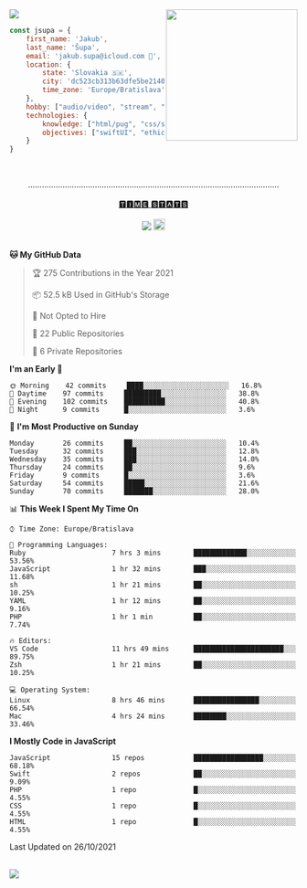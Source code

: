 
<img src="https://creepy-corp.eu/pika-bg.png">
<img align='right' src="https://creepy-corp.eu/pika.gif" width="230">
<br>

```js
const jsupa = {
    first_name: 'Jakub',
    last_name: 'Šupa',
    email: 'jakub.supa@icloud.com 📧',
    location: {
        state: 'Slovakia 🇸🇰',
        city: 'dc523cb313b63dfe5be2140b0c05b3bc',
        time_zone: 'Europe/Bratislava'
    },
    hobby: ["audio/video", "stream", "3D modelling/printing", "crypto (XRP 🤍)", "IoT/DIY", "tech"],
    technologies: {
        knowledge: ["html/pug", "css/scss", "javascript/jquery", "vue/react", "nodejs", "ruby on rails", "php", "pgsql/mysql"],
        objectives: ["swiftUI", "ethical hacking", "boost all knowledge to master class"]
    }
}

  ```

<br>
<p align="center">
.............................................................................................................
<br><br>
<a href="https://wakatime.com/@jsupa">🆃🅸🅼🅴 🆂🆃🅰🆃🆂</a>
<br><br>
<img src="https://visitor-badge.laobi.icu/badge?page_id=jsupa.jsupa">
<a href='https://ko-fi.com/Y8Y246Y0V' target='_blank'>
    <img src="https://img.shields.io/badge/buy%20me%20a%20coffee-donate-yellow.svg" alt="Buy Me A Coffee donate button" height="20px"/>
</a>
<br><br>

<!--START_SECTION:waka-->
**🐱 My GitHub Data** 

> 🏆 275 Contributions in the Year 2021
 > 
> 📦 52.5 kB Used in GitHub's Storage 
 > 
> 🚫 Not Opted to Hire
 > 
> 📜 22 Public Repositories 
 > 
> 🔑 6 Private Repositories  
 > 
**I'm an Early 🐤** 

```text
🌞 Morning    42 commits     ████░░░░░░░░░░░░░░░░░░░░░   16.8% 
🌆 Daytime    97 commits     █████████░░░░░░░░░░░░░░░░   38.8% 
🌃 Evening    102 commits    ██████████░░░░░░░░░░░░░░░   40.8% 
🌙 Night      9 commits      █░░░░░░░░░░░░░░░░░░░░░░░░   3.6%

```
📅 **I'm Most Productive on Sunday** 

```text
Monday       26 commits     ██░░░░░░░░░░░░░░░░░░░░░░░   10.4% 
Tuesday      32 commits     ███░░░░░░░░░░░░░░░░░░░░░░   12.8% 
Wednesday    35 commits     ███░░░░░░░░░░░░░░░░░░░░░░   14.0% 
Thursday     24 commits     ██░░░░░░░░░░░░░░░░░░░░░░░   9.6% 
Friday       9 commits      █░░░░░░░░░░░░░░░░░░░░░░░░   3.6% 
Saturday     54 commits     █████░░░░░░░░░░░░░░░░░░░░   21.6% 
Sunday       70 commits     ███████░░░░░░░░░░░░░░░░░░   28.0%

```


📊 **This Week I Spent My Time On** 

```text
⌚︎ Time Zone: Europe/Bratislava

💬 Programming Languages: 
Ruby                     7 hrs 3 mins        █████████████░░░░░░░░░░░░   53.56% 
JavaScript               1 hr 32 mins        ███░░░░░░░░░░░░░░░░░░░░░░   11.68% 
sh                       1 hr 21 mins        ██░░░░░░░░░░░░░░░░░░░░░░░   10.25% 
YAML                     1 hr 12 mins        ██░░░░░░░░░░░░░░░░░░░░░░░   9.16% 
PHP                      1 hr 1 min          ██░░░░░░░░░░░░░░░░░░░░░░░   7.74%

🔥 Editors: 
VS Code                  11 hrs 49 mins      ██████████████████████░░░   89.75% 
Zsh                      1 hr 21 mins        ██░░░░░░░░░░░░░░░░░░░░░░░   10.25%

💻 Operating System: 
Linux                    8 hrs 46 mins       ████████████████░░░░░░░░░   66.54% 
Mac                      4 hrs 24 mins       ████████░░░░░░░░░░░░░░░░░   33.46%

```

**I Mostly Code in JavaScript** 

```text
JavaScript               15 repos            █████████████████░░░░░░░░   68.18% 
Swift                    2 repos             ██░░░░░░░░░░░░░░░░░░░░░░░   9.09% 
PHP                      1 repo              █░░░░░░░░░░░░░░░░░░░░░░░░   4.55% 
CSS                      1 repo              █░░░░░░░░░░░░░░░░░░░░░░░░   4.55% 
HTML                     1 repo              █░░░░░░░░░░░░░░░░░░░░░░░░   4.55%

```



 Last Updated on 26/10/2021
<!--END_SECTION:waka-->

</p><br>
<img src="https://creepy-corp.eu/pika-bg-bottom.png">
